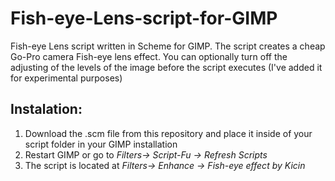 # Fish-eye-Lens-script-for-GIMP
Fish-eye Lens script written in Scheme for GIMP. The script creates a cheap Go-Pro camera Fish-eye lens effect. You can optionally turn off the adjusting of the levels of the image before the script executes (I've added it for experimental purposes)

## Instalation:
1. Download the .scm file from this repository and place it inside of your script folder in your GIMP installation
2. Restart GIMP or go to *Filters-> Script-Fu -> Refresh Scripts*
3. The script is located at *Filters-> Enhance -> Fish-eye effect by Kicin*
